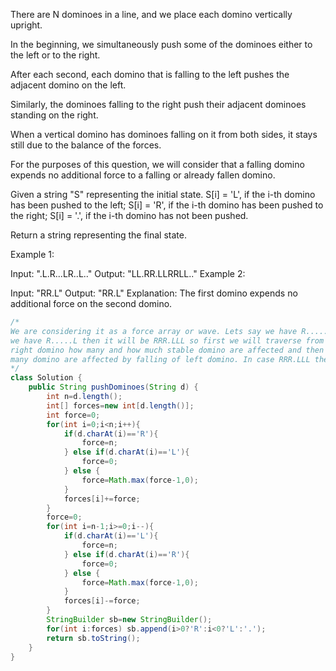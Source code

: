 There are N dominoes in a line, and we place each domino vertically upright.

In the beginning, we simultaneously push some of the dominoes either to the left or to the right.



After each second, each domino that is falling to the left pushes the adjacent domino on the left.

Similarly, the dominoes falling to the right push their adjacent dominoes standing on the right.

When a vertical domino has dominoes falling on it from both sides, it stays still due to the balance of the forces.

For the purposes of this question, we will consider that a falling domino expends no additional force to a falling or already fallen domino.

Given a string "S" representing the initial state. S[i] = 'L', if the i-th domino has been pushed to the left; S[i] = 'R', if the i-th domino has been pushed to the right; S[i] = '.', if the i-th domino has not been pushed.

Return a string representing the final state. 

Example 1:

Input: ".L.R...LR..L.."
Output: "LL.RR.LLRRLL.."
Example 2:

Input: "RR.L"
Output: "RR.L"
Explanation: The first domino expends no additional force on the second domino.

```java
/*
We are considering it as a force array or wave. Lets say we have R...... then it will become RRRRRRR but lets say if 
we have R.....L then it will be RRR.LLL so first we will traverse from left to right and see with the falling of
right domino how many and how much stable domino are affected and then we traverse from right to left to see how 
many domino are affected by falling of left domino. In case RRR.LLL the stable domino will have 0 force. 
*/
class Solution {
    public String pushDominoes(String d) {
        int n=d.length();
        int[] forces=new int[d.length()];
        int force=0;
        for(int i=0;i<n;i++){
            if(d.charAt(i)=='R'){
                force=n;
            } else if(d.charAt(i)=='L'){
                force=0;
            } else {
                force=Math.max(force-1,0);
            }
            forces[i]+=force;
        }
        force=0;
        for(int i=n-1;i>=0;i--){
            if(d.charAt(i)=='L'){
                force=n;
            } else if(d.charAt(i)=='R'){
                force=0;
            } else {
                force=Math.max(force-1,0);
            }
            forces[i]-=force;
        }
        StringBuilder sb=new StringBuilder();
        for(int i:forces) sb.append(i>0?'R':i<0?'L':'.');
        return sb.toString();
    }
}
```
